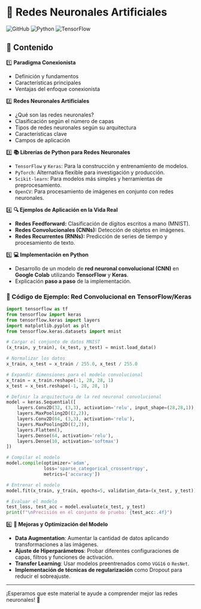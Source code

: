 # 🧠 Redes Neuronales Artificiales

![GitHub](https://img.shields.io/badge/GitHub-Markdown-blue?logo=markdown)
![Python](https://img.shields.io/badge/Python-3.8+-yellow?logo=python)
![TensorFlow](https://img.shields.io/badge/TensorFlow-Keras-orange?logo=tensorflow)

## 📌 Contenido

1️⃣ **Paradigma Conexionista**
   - Definición y fundamentos
   - Características principales
   - Ventajas del enfoque conexionista

2️⃣ **Redes Neuronales Artificiales**
   - ¿Qué son las redes neuronales?
   - Clasificación según el número de capas
   - Tipos de redes neuronales según su arquitectura
   - Características clave
   - Campos de aplicación

3️⃣ **📚 Librerías de Python para Redes Neuronales**
   - `TensorFlow` y `Keras`: Para la construcción y entrenamiento de modelos.
   - `PyTorch`: Alternativa flexible para investigación y producción.
   - `Scikit-learn`: Para modelos más simples y herramientas de preprocesamiento.
   - `OpenCV`: Para procesamiento de imágenes en conjunto con redes neuronales.

4️⃣ **🔍 Ejemplos de Aplicación en la Vida Real**
   - **Redes Feedforward:** Clasificación de dígitos escritos a mano (MNIST).
   - **Redes Convolucionales (CNNs):** Detección de objetos en imágenes.
   - **Redes Recurrentes (RNNs):** Predicción de series de tiempo y procesamiento de texto.

5️⃣ **💻 Implementación en Python**
   - Desarrollo de un modelo de **red neuronal convolucional (CNN)** en **Google Colab** utilizando **TensorFlow** y **Keras**.
   - Explicación **paso a paso** de la implementación.

### 📝 Código de Ejemplo: Red Convolucional en TensorFlow/Keras
```python
import tensorflow as tf
from tensorflow import keras
from tensorflow.keras import layers
import matplotlib.pyplot as plt
from tensorflow.keras.datasets import mnist

# Cargar el conjunto de datos MNIST
(x_train, y_train), (x_test, y_test) = mnist.load_data()

# Normalizar los datos
x_train, x_test = x_train / 255.0, x_test / 255.0

# Expandir dimensiones para el modelo convolucional
x_train = x_train.reshape(-1, 28, 28, 1)
x_test = x_test.reshape(-1, 28, 28, 1)

# Definir la arquitectura de la red neuronal convolucional
model = keras.Sequential([
    layers.Conv2D(32, (3,3), activation='relu', input_shape=(28,28,1)),
    layers.MaxPooling2D((2,2)),
    layers.Conv2D(64, (3,3), activation='relu'),
    layers.MaxPooling2D((2,2)),
    layers.Flatten(),
    layers.Dense(64, activation='relu'),
    layers.Dense(10, activation='softmax')
])

# Compilar el modelo
model.compile(optimizer='adam',
              loss='sparse_categorical_crossentropy',
              metrics=['accuracy'])

# Entrenar el modelo
model.fit(x_train, y_train, epochs=5, validation_data=(x_test, y_test))

# Evaluar el modelo
test_loss, test_acc = model.evaluate(x_test, y_test)
print(f"\nPrecisión en el conjunto de prueba: {test_acc:.4f}")
```

6️⃣ **🚀 Mejoras y Optimización del Modelo**
   - **Data Augmentation**: Aumentar la cantidad de datos aplicando transformaciones a las imágenes.
   - **Ajuste de Hiperparámetros**: Probar diferentes configuraciones de capas, filtros y funciones de activación.
   - **Transfer Learning**: Usar modelos preentrenados como `VGG16` o `ResNet`.
   - **Implementación de técnicas de regularización** como Dropout para reducir el sobreajuste.

---

¡Esperamos que este material te ayude a comprender mejor las redes neuronales! 🚀
